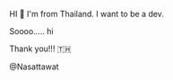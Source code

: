 HI 👨 I'm from Thailand. I want to be a dev. 

Soooo..... hi

Thank you!!!
🇹🇭


@Nasattawat 

<!---
Maihihent/Maihihent is a ✨ special ✨ repository because its `README.md` (this file) appears on your GitHub profile.
You can click the Preview link to take a look at your changes.
--->
